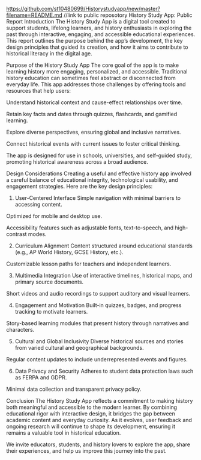 https://github.com/st10480699/Historystudyapp/new/master?filename=README.md            //link to public reposotory
History Study App: Public Report 
Introduction
The History Study App is a digital tool created to support students, lifelong learners, and history enthusiasts in exploring the past through interactive, engaging, and accessible educational experiences. This report outlines the purpose behind the app’s development, the key design principles that guided its creation, and how it aims to contribute to historical literacy in the digital age.

Purpose of the History Study App
The core goal of the app is to make learning history more engaging, personalized, and accessible. Traditional history education can sometimes feel abstract or disconnected from everyday life. This app addresses those challenges by offering tools and resources that help users:

Understand historical context and cause-effect relationships over time.

Retain key facts and dates through quizzes, flashcards, and gamified learning.

Explore diverse perspectives, ensuring global and inclusive narratives.

Connect historical events with current issues to foster critical thinking.

The app is designed for use in schools, universities, and self-guided study, promoting historical awareness across a broad audience.

Design Considerations
Creating a useful and effective history app involved a careful balance of educational integrity, technological usability, and engagement strategies. Here are the key design principles:

1. User-Centered Interface
Simple navigation with minimal barriers to accessing content.

Optimized for mobile and desktop use.

Accessibility features such as adjustable fonts, text-to-speech, and high-contrast modes.

2. Curriculum Alignment
Content structured around educational standards (e.g., AP World History, GCSE History, etc.).

Customizable lesson paths for teachers and independent learners.

3. Multimedia Integration
Use of interactive timelines, historical maps, and primary source documents.

Short videos and audio recordings to support auditory and visual learners.

4. Engagement and Motivation
Built-in quizzes, badges, and progress tracking to motivate learners.

Story-based learning modules that present history through narratives and characters.

5. Cultural and Global Inclusivity
Diverse historical sources and stories from varied cultural and geographical backgrounds.

Regular content updates to include underrepresented events and figures.

6. Data Privacy and Security
Adheres to student data protection laws such as FERPA and GDPR.

Minimal data collection and transparent privacy policy.

Conclusion
The History Study App reflects a commitment to making history both meaningful and accessible to the modern learner. By combining educational rigor with interactive design, it bridges the gap between academic content and everyday curiosity. As it evolves, user feedback and ongoing research will continue to shape its development, ensuring it remains a valuable tool in historical education.

We invite educators, students, and history lovers to explore the app, share their experiences, and help us improve this journey into the past.
